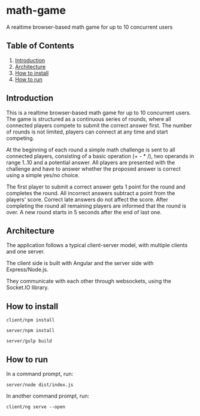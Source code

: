 # math-game

A realtime browser-based math game for up to 10 concurrent users

## Table of Contents

1. [Introduction](#introduction)
2. [Architecture](#architecture)
3. [How to install](#how-to-install)
4. [How to run](#how-to-run)

## Introduction

This is a realtime browser-based math game for up to 10 concurrent users. The game is structured as a continuous series of rounds, where all connected players compete to submit the correct answer first. The number of rounds is not limited, players can connect at any time and start competing.

At the beginning of each round a simple math challenge is sent to all connected players, consisting of a basic operation (+ - * /), two operands in range 1..10 and a potential answer. All players are presented with the challenge and have to answer whether the proposed answer is correct using a simple yes/no choice.

The first player to submit a correct answer gets 1 point for the round and completes the round. All incorrect answers subtract a point from the players' score. Correct late answers do not affect the score. After completing the round all remaining players are informed that the round is over. A new round starts in 5 seconds after the end of last one.

## Architecture

The application follows a typical client-server model, with multiple clients and one server.

The client side is built with Angular and the server side with Express/Node.js.

They communicate with each other through websockets, using the Socket.IO library.

## How to install

`client/npm install`

`server/npm install`

`server/gulp build`

## How to run

In a command prompt, run:

`server/node dist/index.js`

In another command prompt, run:

`client/ng serve --open`
